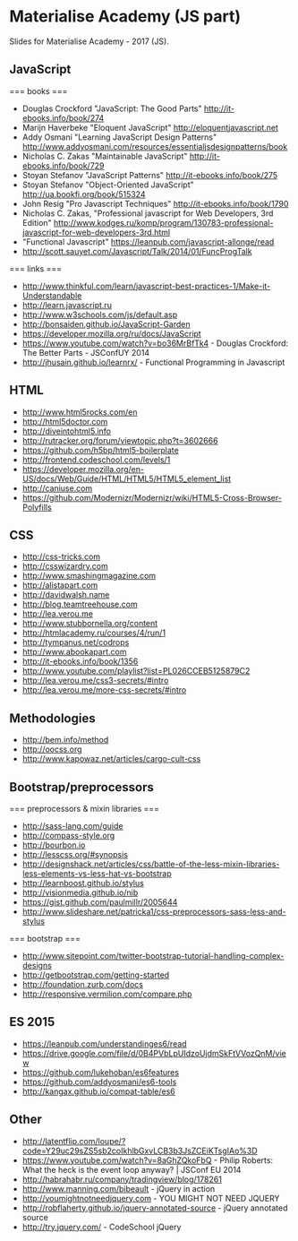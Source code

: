 # Materialise Academy (JS part)

Slides for Materialise Academy - 2017 (JS).

## JavaScript
=== books ===
- Douglas Crockford "JavaScript: The Good Parts" http://it-ebooks.info/book/274
- Marijn Haverbeke "Eloquent JavaScript" http://eloquentjavascript.net
- Addy Osmani "Learning JavaScript Design Patterns" http://www.addyosmani.com/resources/essentialjsdesignpatterns/book
- Nicholas C. Zakas "Maintainable JavaScript" http://it-ebooks.info/book/729
- Stoyan Stefanov "JavaScript Patterns" http://it-ebooks.info/book/275
- Stoyan Stefanov "Object-Oriented JavaScript" http://ua.bookfi.org/book/515324
- John Resig "Pro Javascript Techniques" http://it-ebooks.info/book/1790
- Nicholas C. Zakas, "Professional javascript for Web Developers, 3rd Edition" http://www.kodges.ru/komp/program/130783-professional-javascript-for-web-developers-3rd.html
- "Functional Javascript" https://leanpub.com/javascript-allonge/read
- http://scott.sauyet.com/Javascript/Talk/2014/01/FuncProgTalk

=== links ===
- http://www.thinkful.com/learn/javascript-best-practices-1/Make-it-Understandable
- http://learn.javascript.ru
- http://www.w3schools.com/js/default.asp
- http://bonsaiden.github.io/JavaScript-Garden
- https://developer.mozilla.org/ru/docs/JavaScript
- https://www.youtube.com/watch?v=bo36MrBfTk4 - Douglas Crockford: The Better Parts - JSConfUY 2014
- http://jhusain.github.io/learnrx/ - Functional Programming in Javascript

## HTML
- http://www.html5rocks.com/en
- http://html5doctor.com
- http://diveintohtml5.info
- http://rutracker.org/forum/viewtopic.php?t=3602666
- https://github.com/h5bp/html5-boilerplate
- http://frontend.codeschool.com/levels/1
- https://developer.mozilla.org/en-US/docs/Web/Guide/HTML/HTML5/HTML5_element_list
- http://caniuse.com
- https://github.com/Modernizr/Modernizr/wiki/HTML5-Cross-Browser-Polyfills 

## CSS
- http://css-tricks.com
- http://csswizardry.com
- http://www.smashingmagazine.com
- http://alistapart.com
- http://davidwalsh.name
- http://blog.teamtreehouse.com
- http://lea.verou.me
- http://www.stubbornella.org/content
- http://htmlacademy.ru/courses/4/run/1
- http://tympanus.net/codrops
- http://www.abookapart.com
- http://it-ebooks.info/book/1356
- http://www.youtube.com/playlist?list=PL026CCEB5125879C2    
- http://lea.verou.me/css3-secrets/#intro
- http://lea.verou.me/more-css-secrets/#intro

## Methodologies
- http://bem.info/method
- http://oocss.org
- http://www.kapowaz.net/articles/cargo-cult-css

## Bootstrap/preprocessors 
=== preprocessors & mixin libraries ===
- http://sass-lang.com/guide
- http://compass-style.org
- http://bourbon.io
- http://lesscss.org/#synopsis
- http://designshack.net/articles/css/battle-of-the-less-mixin-libraries-less-elements-vs-less-hat-vs-bootstrap
- http://learnboost.github.io/stylus
- http://visionmedia.github.io/nib
- https://gist.github.com/paulmillr/2005644
- http://www.slideshare.net/patricka1/css-preprocessors-sass-less-and-stylus

=== bootstrap ===
- http://www.sitepoint.com/twitter-bootstrap-tutorial-handling-complex-designs
- http://getbootstrap.com/getting-started
- http://foundation.zurb.com/docs
- http://responsive.vermilion.com/compare.php

## ES 2015
- https://leanpub.com/understandinges6/read
- https://drive.google.com/file/d/0B4PVbLpUIdzoUjdmSkFtVVozQnM/view
- https://github.com/lukehoban/es6features
- https://github.com/addyosmani/es6-tools
- http://kangax.github.io/compat-table/es6

## Other
- http://latentflip.com/loupe/?code=Y29uc29sZS5sb2coIkhlbGxvLCB3b3JsZCEiKTsgIAo%3D
- https://www.youtube.com/watch?v=8aGhZQkoFbQ - Philip Roberts: What the heck is the event loop anyway? | JSConf EU 2014
- http://habrahabr.ru/company/tradingview/blog/178261       
- http://www.manning.com/bibeault - jQuery in action
- http://youmightnotneedjquery.com - YOU MIGHT NOT NEED JQUERY
- http://robflaherty.github.io/jquery-annotated-source - jQuery annotated source
- http://try.jquery.com/ - CodeSchool jQuery
